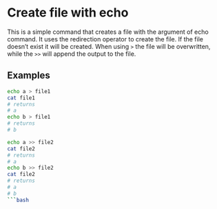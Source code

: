 # Create file with echo

This is a simple command that creates a file with the argument of echo command.
It uses the redirection operator to create the file. 
If the file doesn’t exist it will be created. When using `>` the file will be overwritten, while the `>>` will append the output to the file.

## Examples

```bash
echo a > file1
cat file1
# returns
# a
echo b > file1
# returns
# b

echo a >> file2
cat file2
# returns
# a
echo b >> file2
cat file2
# returns 
# a
# b
```bash
